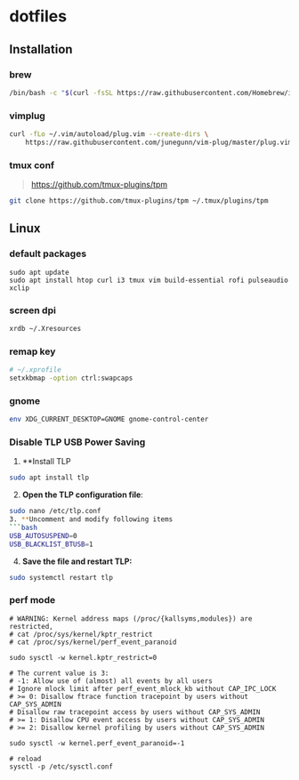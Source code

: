 # dotfiles
## Installation

### brew
```sh
/bin/bash -c "$(curl -fsSL https://raw.githubusercontent.com/Homebrew/install/HEAD/install.sh)"
```

### vimplug
```sh
curl -fLo ~/.vim/autoload/plug.vim --create-dirs \
    https://raw.githubusercontent.com/junegunn/vim-plug/master/plug.vim
```
### tmux conf
> https://github.com/tmux-plugins/tpm
```sh
git clone https://github.com/tmux-plugins/tpm ~/.tmux/plugins/tpm
```

## Linux
### default packages
```
sudo apt update
sudo apt install htop curl i3 tmux vim build-essential rofi pulseaudio xclip
```

### screen dpi
```sh
xrdb ~/.Xresources
```

### remap key
```sh
# ~/.xprofile
setxkbmap -option ctrl:swapcaps
```

### gnome
```sh
env XDG_CURRENT_DESKTOP=GNOME gnome-control-center
```

### Disable TLP USB Power Saving
1. **Install TLP
```bash
sudo apt install tlp
```
2. **Open the TLP configuration file**:
```bash
sudo nano /etc/tlp.conf
3. **Uncomment and modify following items
```bash
USB_AUTOSUSPEND=0
USB_BLACKLIST_BTUSB=1
```
4. **Save the file and restart TLP:**
```bash
sudo systemctl restart tlp
```

### perf mode
```
# WARNING: Kernel address maps (/proc/{kallsyms,modules}) are restricted,
# cat /proc/sys/kernel/kptr_restrict
# cat /proc/sys/kernel/perf_event_paranoid

sudo sysctl -w kernel.kptr_restrict=0

# The current value is 3:
# -1: Allow use of (almost) all events by all users
# Ignore mlock limit after perf_event_mlock_kb without CAP_IPC_LOCK
# >= 0: Disallow ftrace function tracepoint by users without CAP_SYS_ADMIN
# Disallow raw tracepoint access by users without CAP_SYS_ADMIN
# >= 1: Disallow CPU event access by users without CAP_SYS_ADMIN
# >= 2: Disallow kernel profiling by users without CAP_SYS_ADMIN

sudo sysctl -w kernel.perf_event_paranoid=-1

# reload
sysctl -p /etc/sysctl.conf
```
